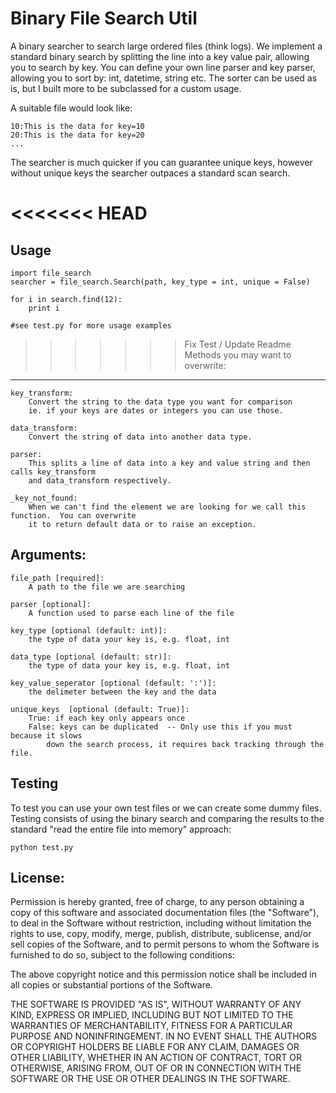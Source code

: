Binary File Search Util
=============

A binary searcher to search large ordered files (think logs).  We implement a standard binary search by splitting the line into a key value pair, allowing you to search by key.  You can define your own line parser and key parser, allowing you to sort by: int, datetime, string etc.  The sorter can be used as is, but I built more to be subclassed for a custom usage.

A suitable file would look like:

    10:This is the data for key=10
    20:This is the data for key=20
    ...
                
The searcher is much quicker if you can guarantee unique keys, however without unique keys the searcher outpaces a standard scan search.

<<<<<<< HEAD
=======
Usage
-------

    import file_search
    searcher = file_search.Search(path, key_type = int, unique = False)

    for i in search.find(12):
        print i

    #see test.py for more usage examples
    
>>>>>>> Fix Test / Update Readme
Methods you may want to overwrite:
-------

    key_transform:
        Convert the string to the data type you want for comparison
        ie. if your keys are dates or integers you can use those.
                
    data_transform:
        Convert the string of data into another data type.

    parser:
        This splits a line of data into a key and value string and then calls key_transform 
        and data_transform respectively.

    _key_not_found:
        When we can't find the element we are looking for we call this function.  You can overwrite 
        it to return default data or to raise an exception.

Arguments:
-------

    file_path [required]: 
        A path to the file we are searching

    parser [optional]: 
        A function used to parse each line of the file

    key_type [optional (default: int)]: 
        the type of data your key is, e.g. float, int

    data_type [optional (default: str)]: 
        the type of data your key is, e.g. float, int

    key_value_seperator [optional (default: ':')]: 
        the delimeter between the key and the data
    
    unique_keys  [optional (default: True)]: 
        True: if each key only appears once
        False: keys can be duplicated  -- Only use this if you must because it slows
            down the search process, it requires back tracking through the file.

Testing
-------

To test you can use your own test files or we can create some dummy files.  Testing consists of using the binary search and comparing the results to the standard "read the entire file into memory" approach:

    python test.py


License:
-------

Permission is hereby granted, free of charge, to any person obtaining a copy of this software and associated documentation files (the "Software"), to deal in the Software without restriction, including without limitation the rights to use, copy, modify, merge, publish, distribute, sublicense, and/or sell copies of the Software, and to permit persons to whom the Software is furnished to do so, subject to the following conditions:

The above copyright notice and this permission notice shall be included in all copies or substantial portions of the Software.

THE SOFTWARE IS PROVIDED "AS IS", WITHOUT WARRANTY OF ANY KIND, EXPRESS OR IMPLIED, INCLUDING BUT NOT LIMITED TO THE WARRANTIES OF MERCHANTABILITY, FITNESS FOR A PARTICULAR PURPOSE AND NONINFRINGEMENT. IN NO EVENT SHALL THE AUTHORS OR COPYRIGHT HOLDERS BE LIABLE FOR ANY CLAIM, DAMAGES OR OTHER LIABILITY, WHETHER IN AN ACTION OF CONTRACT, TORT OR OTHERWISE, ARISING FROM, OUT OF OR IN CONNECTION WITH THE SOFTWARE OR THE USE OR OTHER DEALINGS IN THE SOFTWARE.
